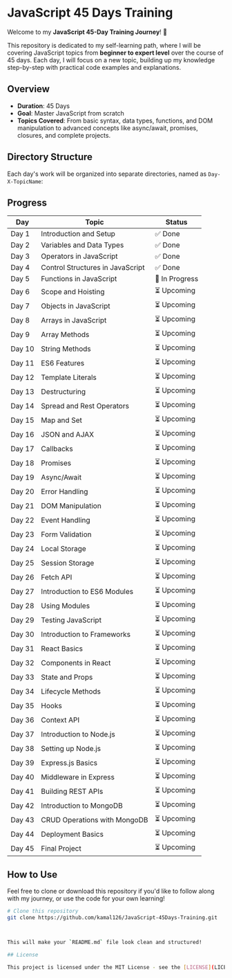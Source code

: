 # JavaScript 45 Days Training

Welcome to my **JavaScript 45-Day Training Journey**! 🚀

This repository is dedicated to my self-learning path, where I will be covering JavaScript topics from **beginner to expert level** over the course of 45 days. Each day, I will focus on a new topic, building up my knowledge step-by-step with practical code examples and explanations.

## Overview

- **Duration**: 45 Days
- **Goal**: Master JavaScript from scratch
- **Topics Covered**: From basic syntax, data types, functions, and DOM manipulation to advanced concepts like async/await, promises, closures, and complete projects.

## Directory Structure

Each day's work will be organized into separate directories, named as `Day-X-TopicName`:



## Progress

| Day  | Topic                          | Status   |
|------|--------------------------------|----------|
| Day 1| Introduction and Setup         | ✅ Done  |
| Day 2| Variables and Data Types       | ✅ Done  |
| Day 3| Operators in JavaScript        | ✅ Done  |
| Day 4| Control Structures in JavaScript| ✅ Done  |
| Day 5| Functions in JavaScript        | 🚧 In Progress |
| Day 6| Scope and Hoisting             | ⏳ Upcoming |
| Day 7| Objects in JavaScript          | ⏳ Upcoming |
| Day 8| Arrays in JavaScript           | ⏳ Upcoming |
| Day 9| Array Methods                  | ⏳ Upcoming |
| Day 10| String Methods                 | ⏳ Upcoming |
| Day 11| ES6 Features                   | ⏳ Upcoming |
| Day 12| Template Literals              | ⏳ Upcoming |
| Day 13| Destructuring                  | ⏳ Upcoming |
| Day 14| Spread and Rest Operators      | ⏳ Upcoming |
| Day 15| Map and Set                    | ⏳ Upcoming |
| Day 16| JSON and AJAX                  | ⏳ Upcoming |
| Day 17| Callbacks                      | ⏳ Upcoming |
| Day 18| Promises                       | ⏳ Upcoming |
| Day 19| Async/Await                    | ⏳ Upcoming |
| Day 20| Error Handling                 | ⏳ Upcoming |
| Day 21| DOM Manipulation               | ⏳ Upcoming |
| Day 22| Event Handling                 | ⏳ Upcoming |
| Day 23| Form Validation                | ⏳ Upcoming |
| Day 24| Local Storage                  | ⏳ Upcoming |
| Day 25| Session Storage                | ⏳ Upcoming |
| Day 26| Fetch API                     | ⏳ Upcoming |
| Day 27| Introduction to ES6 Modules    | ⏳ Upcoming |
| Day 28| Using Modules                  | ⏳ Upcoming |
| Day 29| Testing JavaScript              | ⏳ Upcoming |
| Day 30| Introduction to Frameworks      | ⏳ Upcoming |
| Day 31| React Basics                   | ⏳ Upcoming |
| Day 32| Components in React            | ⏳ Upcoming |
| Day 33| State and Props                | ⏳ Upcoming |
| Day 34| Lifecycle Methods              | ⏳ Upcoming |
| Day 35| Hooks                          | ⏳ Upcoming |
| Day 36| Context API                    | ⏳ Upcoming |
| Day 37| Introduction to Node.js        | ⏳ Upcoming |
| Day 38| Setting up Node.js             | ⏳ Upcoming |
| Day 39| Express.js Basics              | ⏳ Upcoming |
| Day 40| Middleware in Express          | ⏳ Upcoming |
| Day 41| Building REST APIs             | ⏳ Upcoming |
| Day 42| Introduction to MongoDB        | ⏳ Upcoming |
| Day 43| CRUD Operations with MongoDB   | ⏳ Upcoming |
| Day 44| Deployment Basics              | ⏳ Upcoming |
| Day 45| Final Project                  | ⏳ Upcoming |


## How to Use

Feel free to clone or download this repository if you'd like to follow along with my journey, or use the code for your own learning!

```bash
# Clone this repository
git clone https://github.com/kamal126/JavaScript-45Days-Training.git



This will make your `README.md` file look clean and structured!

## License

This project is licensed under the MIT License - see the [LICENSE](LICENSE) file for details.
